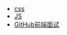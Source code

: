 - [css](/src/views/InterviewQuestions/css)
- [JS](/src/views/InterviewQuestions/index)
- [GitHub前端面试](/src/views/InterviewQuestions/github)